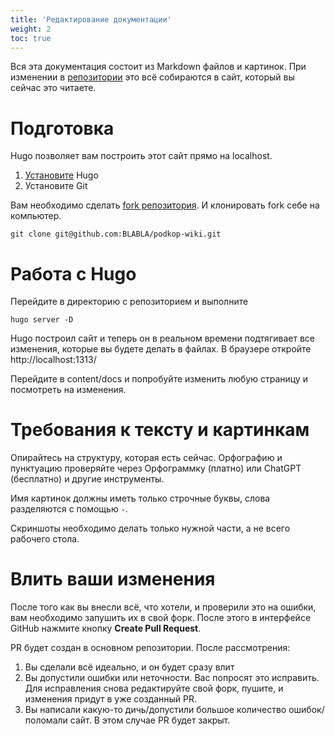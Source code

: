 ```yaml
---
title: 'Редактирование документации'
weight: 2
toc: true
---
```


Вся эта документация состоит из Markdown файлов и картинок. При изменении в [репозитории](https://github.com/itdoginfo/podkop-wiki) это всё собираются в сайт, который вы сейчас это читаете.

# Подготовка
Hugo позволяет вам построить этот сайт прямо на localhost.
1. [Установите](https://gohugo.io/installation/) Hugo
2. Установите Git

Вам необходимо сделать [fork репозитория](https://github.com/itdoginfo/podkop-wiki). И клонировать fork себе на компьютер.
```
git clone git@github.com:BLABLA/podkop-wiki.git
```

# Работа с Hugo
Перейдите в директорию с репозиторием и выполните
```
hugo server -D
```

Hugo построил сайт и теперь он в реальном времени подтягивает все изменения, которые вы будете делать в файлах.
В браузере откройте http://localhost:1313/

Перейдите в content/docs и попробуйте изменить любую страницу и посмотреть на изменения.

# Требования к тексту и картинкам
Опирайтесь на структуру, которая есть сейчас. Орфографию и пунктуацию проверяйте через Орфограммку (платно) или ChatGPT (бесплатно) и другие инструменты.

Имя картинок должны иметь только строчные буквы, слова разделяются с помощью `-`.

Скриншоты необходимо делать только нужной части, а не всего рабочего стола.

# Влить ваши изменения
После того как вы внесли всё, что хотели, и проверили это на ошибки, вам необходимо запушить их в свой форк. 
После этого в интерфейсе GitHub нажмите кнопку **Create Pull Request**.

PR будет создан в основном репозитории. После рассмотрения:
1. Вы сделали всё идеально, и он будет сразу влит
2. Вы допустили ошибки или неточности. Вас попросят это исправить. Для исправления снова редактируйте свой форк, пушите, и изменения придут в уже созданный PR.
3. Вы написали какую-то дичь/допустили большое количество ошибок/поломали сайт. В этом случае PR будет закрыт.